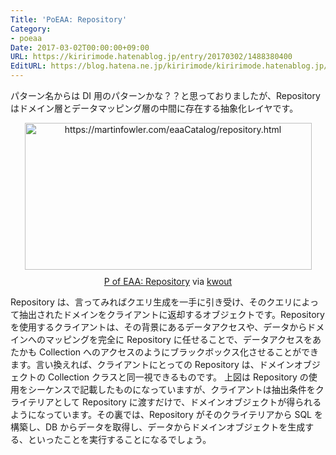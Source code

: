 ```yaml
---
Title: 'PoEAA: Repository'
Category:
- poeaa
Date: 2017-03-02T00:00:00+09:00
URL: https://kiririmode.hatenablog.jp/entry/20170302/1488380400
EditURL: https://blog.hatena.ne.jp/kiririmode/kiririmode.hatenablog.jp/atom/entry/10328749687226327731
---
```


パターン名からは DI 用のパターンかな？？と思っておりましたが、Repository はドメイン層とデータマッピング層の中間に存在する抽象化レイヤです。

<div class="kwout" style="text-align: center;"><a href="https://martinfowler.com/eaaCatalog/repository.html"><img src="http://kwout.com/cutout/7/dv/cg/yjb_bor.jpg" alt="https://martinfowler.com/eaaCatalog/repository.html" title="P of EAA: Repository" width="459" height="235" style="border: none;" /></a><p style="margin-top: 10px; text-align: center;"><a href="https://martinfowler.com/eaaCatalog/repository.html">P of EAA: Repository</a> via <a href="http://kwout.com/quote/7dvcgyjb">kwout</a></p></div>

Repository は、言ってみればクエリ生成を一手に引き受け、そのクエリによって抽出されたドメインをクライアントに返却するオブジェクトです。Repository を使用するクライアントは、その背景にあるデータアクセスや、データからドメインへのマッピングを完全に Repository に任せることで、データアクセスをあたかも Collection へのアクセスのようにブラックボックス化させることができます。言い換えれば、クライアントにとっての Repository は、ドメインオブジェクトの Collection クラスと同一視できるものです。
上図は Repository の使用をシーケンスで記載したものになっていますが、クライアントは抽出条件をクライテリアとして Repository に渡すだけで、ドメインオブジェクトが得られるようになっています。その裏では、Repository がそのクライテリアから SQL を構築し、DB からデータを取得し、データからドメインオブジェクトを生成する、といったことを実行することになるでしょう。


